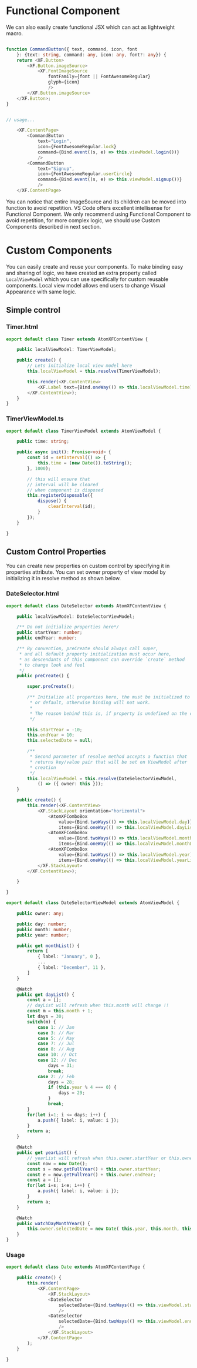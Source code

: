# Functional Component

We can also easily create functional JSX which can act as lightweight macro.

```typescript

function CommandButton({ text, command, icon, font
    }: {text: string, command: any, icon: any, font?: any}) {
    return <XF.Button>    
        <XF.Button.imageSource>
            <XF.FontImageSource
                fontFamily={font || FontAwesomeRegular}
                glyph={icon}
                />
        </XF.Button.imageSource>
    </XF.Button>;
}


// usage...

    <XF.ContentPage>
        <CommandButton
            text="Login",
            icon={FontAwesomeRegular.lock}
            command={Bind.event((s, e) => this.viewModel.login())}
            />
        <CommandButton
            text="Signup",
            icon={FontAwesomeRegular.userCircle}
            command={Bind.event((s, e) => this.viewModel.signup())}
            />
    </XF.ContentPage>

```

You can notice that entire ImageSource and its children can be moved into function to avoid repetition. VS Code offers excellent intellisense for Functional Component. We only recommend using Functional Component to avoid repetition, for more complex logic, we should use Custom Components described in next section.


# Custom Components

You can easily create and reuse your components. To make binding easy and sharing of logic, we have created an extra property called `LocalViewModel` which you can use specifically for custom reusable components. Local view model allows end users to change Visual Appearance with same logic.

## Simple control

### Timer.html

```typescript
export default class Timer extends AtomXFContentView {

    public localViewModel: TimerViewModel;

    public create() {
        // Lets initialize local view model here
        this.localViewModel = this.resolve(TimerViewModel);

        this.render(<XF.ContentView>
            <XF.Label text={Bind.oneWay(() => this.localViewModel.time)}/>
        </XF.ContentView>);
    }
}
```

### TimerViewModel.ts

```typescript
export default class TimerViewModel extends AtomViewModel {

    public time: string;

    public async init(): Promise<void> {
        const id = setInterval(() => {
            this.time = (new Date()).toString();
        }, 1000);

        // this will ensure that
        // interval will be cleared
        // when component is disposed
        this.registerDisposable({
            dispose() {
                clearInterval(id);
            }
        });
    }

}
```

## Custom Control Properties

You can create new properties on custom control by specifying it in properties attribute. You can set owner property of view model by initializing it in resolve method as shown below.

### DateSelector.html

```typescript
export default class DateSelector extends AtomXFContentView {

    public localViewModel: DateSelectorViewModel;

    /** Do not initialize properties here*/
    public startYear: number;
    public endYear: number;

    /** By convention, preCreate should always call super,
     * and all default property initialization must occur here,
     * as descendants of this component can override `create` method
     * to change look and feel
     */
    public preCreate() {

        super.preCreate();

        /** Initialize all properties here, the must be initialized to null
         * or default, otherwise binding will not work.
         * 
         * The reason behind this is, if property is undefined on the current AtomComponent, it is assumed that binding should be set to same name property on the element.
         */

        this.startYear = -10;
        this.endYear = 10;
        this.selectedDate = null;

        /**
         * Second parameter of resolve method accepts a function that
         * returns key/value pair that will be set on ViewModel after
         * creation
         */
        this.localViewModel = this.resolve(DateSelectorViewModel,
            () => ({ owner: this }));
    }

    public create() {
        this.render(<XF.ContentView>
            <XF.StackLayout orientation="horizontal">
                <AtomXFComboBox
                    value={Bind.twoWays(() => this.localViewModel.day)}
                    items={Bind.oneWay(() => this.localViewModel.dayList)}/>
                <AtomXFComboBox
                    value={Bind.twoWays(() => this.localViewModel.month)}
                    items={Bind.oneWay(() => this.localViewModel.monthList)}/>
                <AtomXFComboBox
                    value={Bind.twoWays(() => this.localViewModel.year)}
                    items={Bind.oneWay(() => this.localViewModel.yearList)}/>
            </XF.StackLayout>
        </XF.ContentView>);

    }

}
```

```typescript
export default class DateSelectorViewModel extends AtomViewModel {

    public owner: any;

    public day: number;
    public month: number;
    public year: number;

    public get monthList() {
        return [
            { label: "January", 0 },
            ...
            { label: "December", 11 },
        ]
    }    

    @Watch
    public get dayList() {
        const a = [];
        // dayList will refresh when this.month will change !!
        const m = this.month + 1;
        let days = 30;
        switch(m) {
            case 1: // Jan
            case 3: // Mar
            case 5: // May
            case 7: // Jul
            case 8: // Aug
            case 10: // Oct
            case 12: // Dec
                days = 31;
                break;
            case 2: // Feb
                days = 28;
                if (this.year % 4 === 0) {
                    days = 29;
                }
                break;
        }
        for(let i=1; i <= days; i++) {
            a.push({ label: i, value: i });
        }
        return a;
    }

    @Watch
    public get yearList() {
        // yearList will refresh when this.owner.startYear or this.owner.endYear will change !!
        const now = new Date();
        const s = now.getFullYear() + this.owner.startYear;
        const e = now.getFullYear() + this.owner.endYear;
        const a = [];
        for(let i=s; i<e; i++) {
            a.push({ label: i, value: i });
        }
        return a;
    }

    @Watch
    public watchDayMonthYear() {
        this.owner.selectedDate = new Date( this.year, this.month, this.day );
    }
}
```

### Usage
```typescript
export default class Date extends AtomXFContentPage {

    public create() {
        this.render(
            <XF.ContentPage>
                <XF.StackLayout>
                <DateSelector
                    selectedDate={Bind.twoWays(() => this.viewModel.startDate)}
                    />
                <DateSelector
                    selectedDate={Bind.twoWays(() => this.viewModel.endDate)}
                    />
                </XF.StackLayout>
            </XF.ContentPage>
        );
    }

}
```
